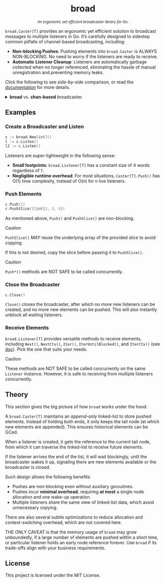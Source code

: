 <center><h1>broad</h1></center>
<small><center><em>An ergonomic yet efficient broadcaster library for Go.</em></center></small>

`broad.Caster[T]` provides an ergonomic yet efficient solution to broadcast messages to multiple listeners in Go. It’s carefully designed to sidestep common pitfalls of channel-based broadcasting, including:

-   **Non-blocking Pushes**: Pushing elements into `broad.Caster` is ALWAYS NON-BLOCKING. No need to worry if the listeners are ready to receive.
-   **Automatic Listener Cleanup**: Listeners are automatically garbage collected when no longer referenced, eliminating the hassle of manual unregistration and preventing memory leaks.

Click the following to see side-by-side comparison, or read the [documentation](https://pkg.go.dev/github.com/hsfzxjy/broad) for more details.

<details>
<summary> 
<b>broad</b> vs. <b>chan-based</b> broadcaster.
</summary>
<table>
  <tr><td><b>broad</b></td><td><b>chan-based</b></td></tr>
<tr>
<td>

```go
// create a broad.Caster
c := broad.New[int]()

// create a listener l1
l1 := c.Listen()

// push elements into c. Push() guarantees to be non-blocking.
for i := range 5 {
    c.Push(i)
}

// receive elements from l1 in order.
for i := range l1.IterUntilBlocked() {
    println(i) // 0 1 2 3 4
}

// create another listener l2
l2 := c.Listen()

// push elements in bulk. PushSlice() is also non-blocking.
c.PushSlice([]int{6, 7, 8})
//
//

// pushed elements are broadcasted to all listeners.
for i := range l1.IterUntilBlocked() {
    println(i) // 6 7 8
}
for i := range l2.IterUntilBlocked() {
    println(i) // 6 7 8
}

/*
No need to unregister listeners. Let GC do the cleanup.
*/
/*
*
*
*
*/
```

</td>
<td>

```go
// create a channel-based broadcaster
c := make(ChanBroadcaster[int])

// create a listener l1 (of type <-chan int)
l1 := c.Listen()

// pushing elements. The send op MIGHT block.
for i := range 5 {
    for _, l := range c { l <- i }
}

// receive elements from l1 in order.
for range 5 {
    println(<-l1) // 0 1 2 3 4
}

// create another listener l2
l2 := c.Listen()

// there's no way for bulk pushing
for i := 6; i <= 8; i++ {
    for _, l := range c { l <- i }
}

// receive elements from all listeners
for range 3 {
    println(<-l1) // 6 7 8
}
for range 3 {
    println(<-l2) // 6 7 8
}

// listeners must be cleaned up at end of use.
c.Unlisten(l1)
c.Unlisten(l2)

type ChanBroadcaster[T any] map[<-chan T]chan T
func (b ChanBroadcaster[T]) Listen() <-chan T { ch := make(chan T, 10); b[ch] = ch; return ch }
func (b ChanBroadcaster[T]) Unlisten(ch <-chan T) { delete(b, ch) }
```

</td>
</tr>
</table>
</details>

## Examples

### Create a Broadcaster and Listen

```go
c := broad.New[int]()
l := c.Listen()
l2 := c.Listen()
```

Listeners are super-lightweight in the following sense:

-   **Small footprints**: `broad.Listener[T]` has a constant size of 4 words regardless of `T`.
-   **Negligible runtime overhead**: For most situations, `Caster[T].Push()` has O(1) time complexity, instead of O(n) for n live listeners.

### Push Elements

```go
c.Push(1)
c.PushSlice([]int{2, 3, 4})
```

As mentioned above, `Push()` and `PushSlice()` are non-blocking.

> [!CAUTION]
>
> `PushSlice()` _MAY_ reuse the underlying array of the provided slice to avoid copying.
>
> If this is not desired, copy the slice before passing it to `PushSlice()`.

> [!CAUTION]
>
> `Push*()` methods are NOT SAFE to be called concurrently.

### Close the Broadcaster

```go
c.Close()
```

`Close()` closes the broadcaster, after which no more new listeners can be created, and no more new elements can be pushed. This will also instantly unblock all waiting listeners.

### Receive Elements

`broad.Listener[T]` provides versatile methods to receive elements, including `Next()`, `NextCtx()`, `Iter()`, `IterUntilBlocked()`, and `IterCtx()` (see [doc](https://pkg.go.dev/github.com/hsfzxjy/broad#Listener)). Pick the one that suits your needs.

> [!CAUTION]
>
> These methods are NOT SAFE to be called concurrently on the same `Listener` instance. However, it is safe to receiving from multiple listeners concurrently.

## Theory

This section gives the big picture of how `broad` works under the hood.

A `broad.Caster[T]` maintains an _append-only_ linked-list to store pushed elements. Instead of holding both ends, it only keeps the tail node (at which new elements are appended). This ensures historical elements can be GCed.

When a listener is created, it gets the reference to the current tail node, from which it can traverse the linked-list to receive future elements.

If the listener arrives the end of the list, it will wait blockingly, until the broadcaster wakes it up, signaling there are new elements available or the broadcaster is closed.

Such design allows the following benefits:

-   Pushes are non-blocking even without auxiliary goroutines.
-   Pushes incur **minimal overhead**, requiring **at most** a single node allocation and one wake-up operation.
-   Multiple listeners share the same view of linked-list data, which avoid unnecessary copying.

There are also several subtle optimizations to reduce allocation and context-switching overhead, which are not covered here.

THE ONLY CAVEAT is that the memory usage of `broad` may grow unboundedly, if a large number of elements are pushed within a short time, or particular listener holds an early node reference forever. Use `broad` if its trade-offs align with your business requirements.

## License

This project is licensed under the MIT License.

